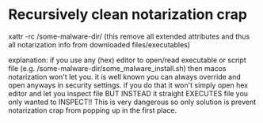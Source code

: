 # Recursively clean notarization crap
xattr -rc /some-malware-dir/
(this remove all extended attributes and thus all notarization info from downloaded files/executables)

explanation: if you use any (hex) editor to open/read executable or script file (e.g. /some-malware-dir/some_malware_install.sh) then macos notarization won't let you.
it is well known you can always override and open anyways in security settings.
if you do that it won't simply open hex editor and let you inspect file BUT INSTEAD it straight EXECUTES file you only wanted to INSPECT!!
This is very dangerous so only solution is prevent notarization crap from popping up in the first place.
